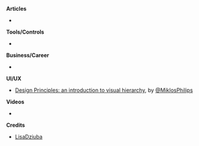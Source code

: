 
**Articles**

* 

**Tools/Controls**

* 

**Business/Career**

* 

**UI/UX**

* [Design Principles: an introduction to visual hierarchy](https://uxdesign.cc/design-principles-an-introduction-to-visual-hierarchy-902d58e1c7b3), by [@MiklosPhilips](https://twitter.com/MiklosPhilips)

**Videos**

* 

**Credits**

* [LisaDziuba](https://github.com/lisadziuba)
